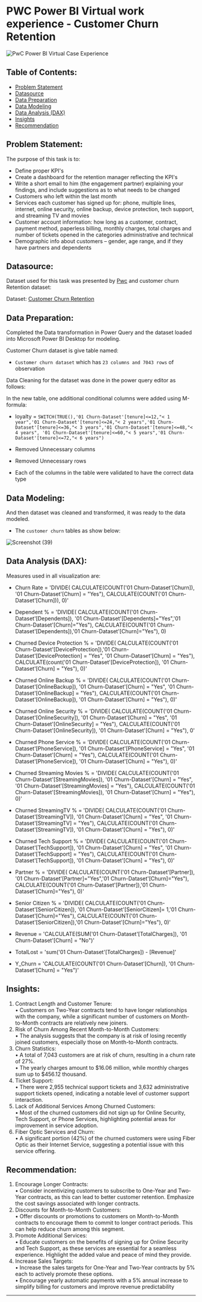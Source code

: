 # PWC Power BI Virtual work experience - Customer Churn Retention

![PwC Power BI Virtual Case Experience](https://user-images.githubusercontent.com/118357991/227788348-b988c4df-7923-46d6-8af7-102b8042f721.png)

## Table of Contents:

- [Problem Statement](https://github.com/DarvinciVincent/Customer_Churn_Retension_dashboard/edit/main/README.md#problem-statement-)
- [Datasource](https://github.com/DarvinciVincent/Customer_Churn_Retension_dashboard/edit/main/README.md#datasource-)
- [Data Preparation](https://github.com/DarvinciVincent/Customer_Churn_Retension_dashboard/edit/main/README.md#data-preparation)
- [Data Modeling](https://github.com/DarvinciVincent/Customer_Churn_Retension_dashboard/edit/main/README.md#data-modeling)
- [Data Analysis (DAX)](https://github.com/DarvinciVincent/Customer_Churn_Retension_dashboard/edit/main/README.md#data-analysis-dax)
- [Insights](https://github.com/DarvinciVincent/Customer_Churn_Retension_dashboard/edit/main/README.md#insights)
- [Recommendation](https://github.com/DarvinciVincent/Customer_Churn_Retension_dashboard/edit/main/README.md#recommendation)

## Problem Statement:

The purpose of this task is to:

- Define proper KPI's
- Create a dashboard for the retention manager reflecting the KPI's
- Write a short email to him (the engagement partner) explaining your findings, and include suggestions as to what needs to be changed
- Customers who left within the last month
- Services each customer has signed up for: phone, multiple lines, internet, online security, online backup, device protection, tech support, and streaming TV and movies
- Customer account information: how long as a customer, contract, payment method, paperless billing, monthly charges, total charges and number of tickets opened in the categories administrative and technical
- Demographic info about customers – gender, age range, and if they have partners and dependents

## Datasource:

Dataset used for this task was presented by [Pwc](https://www.pwc.ch/en/careers-with-pwc/students/virtual-case-experience.html) and customer churn Retention dataset:

Dataset: [Customer Churn Retention](https://github.com/DarvinciVincent/Customer_Churn_Retension_dashboard/blob/main/02%20Churn-Dataset.xlsx)

## Data Preparation:

Completed the Data transformation in Power Query and the dataset loaded into Microsoft Power BI Desktop for modeling.

Customer Churn dataset is give table named:

- `Customer churn dataset` which has `23 columns and 7043 rows` of observation

Data Cleaning for the dataset was done in the power query editor as follows:

In the new table, one additional conditional columns were added using M-formula:

- loyalty = `SWITCH(TRUE(),'01 Churn-Dataset'[tenure]<=12,"< 1 year",'01 Churn-Dataset'[tenure]<=24,"< 2 years",'01 Churn-Dataset'[tenure]<=36,"< 3 years",'01 Churn-Dataset'[tenure]<=48,"< 4 years", '01 Churn-Dataset'[tenure]<=60,"< 5 years",'01 Churn-Dataset'[tenure]<=72,"< 6 years")`

- Removed Unnecessary columns 
- Removed Unnecessary rows
- Each of the columns in the table were validated to have the correct data type

## Data Modeling:

And then dataset was cleaned and transformed, it was ready to the data modeled.

- The `customer churn` tables as show below:

![Screenshot (39)](https://user-images.githubusercontent.com/118357991/227792100-51216842-8e72-4e48-b740-aab5d2f97541.png)

## Data Analysis (DAX):

Measures used in  all visualization are:

- Churn Rate = 
'DIVIDE(
    CALCULATE(COUNT('01 Churn-Dataset'[Churn]), '01 Churn-Dataset'[Churn] = "Yes"),
    CALCULATE(COUNT('01 Churn-Dataset'[Churn])),
    0)'

- Dependent % = 
'DIVIDE(
    CALCULATE(COUNT('01 Churn-Dataset'[Dependents]), '01 Churn-Dataset'[Dependents]="Yes",'01 Churn-Dataset'[Churn]="Yes"),
    CALCULATE(COUNT('01 Churn-Dataset'[Dependents]),'01 Churn-Dataset'[Churn]="Yes"),
    0)

- Churned Device Protection % = 
'DIVIDE(
    CALCULATE(COUNT('01 Churn-Dataset'[DeviceProtection]),'01 Churn-Dataset'[DeviceProtection] = "Yes", '01 Churn-Dataset'[Churn] = "Yes"), 
    CALCULATE(count('01 Churn-Dataset'[DeviceProtection]), '01 Churn-Dataset'[Churn] = "Yes"),
    0)'
  
- Churned Online Backup % = 
'DIVIDE(
    CALCULATE(COUNT('01 Churn-Dataset'[OnlineBackup]), '01 Churn-Dataset'[Churn] = "Yes", '01 Churn-Dataset'[OnlineBackup] = "Yes"),
    CALCULATE(COUNT('01 Churn-Dataset'[OnlineBackup]), '01 Churn-Dataset'[Churn] = "Yes"),
    0)'

- Churned Online Security % = 
'DIVIDE(
    CALCULATE(COUNT('01 Churn-Dataset'[OnlineSecurity]), '01 Churn-Dataset'[Churn] = "Yes", '01 Churn-Dataset'[OnlineSecurity] = "Yes"),
    CALCULATE(COUNT('01 Churn-Dataset'[OnlineSecurity]), '01 Churn-Dataset'[Churn] = "Yes"),
    0'

- Churned Phone Service % = 
'DIVIDE(
    CALCULATE(COUNT('01 Churn-Dataset'[PhoneService]), '01 Churn-Dataset'[PhoneService] = "Yes", '01 Churn-Dataset'[Churn] = "Yes"),
    CALCULATE(COUNT('01 Churn-Dataset'[PhoneService]), '01 Churn-Dataset'[Churn] = "Yes"),
    0)'

- Churned Streaming Movies % = 
'DIVIDE(
    CALCULATE(COUNT('01 Churn-Dataset'[StreamingMovies]), '01 Churn-Dataset'[Churn] = "Yes", '01 Churn-Dataset'[StreamingMovies] = "Yes"),
    CALCULATE(COUNT('01 Churn-Dataset'[StreamingMovies]), '01 Churn-Dataset'[Churn] = "Yes"),
    0)'

- Churned StreamingTV % = 
'DIVIDE(
    CALCULATE(COUNT('01 Churn-Dataset'[StreamingTV]), '01 Churn-Dataset'[Churn] = "Yes", '01 Churn-Dataset'[StreamingTV] = "Yes"),
    CALCULATE(COUNT('01 Churn-Dataset'[StreamingTV]), '01 Churn-Dataset'[Churn] = "Yes"),
    0)'
  
- Churned Tech Support % = 
'DIVIDE(
    CALCULATE(COUNT('01 Churn-Dataset'[TechSupport]), '01 Churn-Dataset'[Churn] = "Yes", '01 Churn-Dataset'[TechSupport] = "Yes"),
    CALCULATE(COUNT('01 Churn-Dataset'[TechSupport]), '01 Churn-Dataset'[Churn] = "Yes"),
    0)'

- Partner % = 
'DIVIDE(
    CALCULATE(COUNT('01 Churn-Dataset'[Partner]), '01 Churn-Dataset'[Partner]="Yes",'01 Churn-Dataset'[Churn]="Yes"),
    CALCULATE(COUNT('01 Churn-Dataset'[Partner]),'01 Churn-Dataset'[Churn]="Yes"),
    0)'

- Senior Citizen % = 
'DIVIDE(
    CALCULATE(COUNT('01 Churn-Dataset'[SeniorCitizen]), '01 Churn-Dataset'[SeniorCitizen]= 1,'01 Churn-Dataset'[Churn]="Yes"),
    CALCULATE(COUNT('01 Churn-Dataset'[SeniorCitizen]),'01 Churn-Dataset'[Churn]="Yes"),
    0)'

- Revenue = 'CALCULATE(SUM('01 Churn-Dataset'[TotalCharges]), '01 Churn-Dataset'[Churn] = "No")'

- TotalLost = 'sum('01 Churn-Dataset'[TotalCharges]) - [Revenue]'

- Y_Churn = 'CALCULATE(COUNT('01 Churn-Dataset'[Churn]), '01 Churn-Dataset'[Churn] = "Yes")'
  
## Insights:
1. Contract Length and Customer Tenure:<br>
• Customers on Two-Year contracts tend to have longer relationships with the company, while a significant number of customers on Month-to-Month contracts are relatively
new joiners.
2. Risk of Churn Among Recent Month-to-Month Customers:<br>
• The analysis suggests that the company is at risk of losing recently joined customers, especially those on Month-to-Month contracts.
3. Churn Statistics:<br>
• A total of 7,043 customers are at risk of churn, resulting in a churn rate of 27%.<br>
• The yearly charges amount to $16.06 million, while monthly charges sum up to $456.12 thousand.<br>
4. Ticket Support:<br>
• There were 2,955 technical support tickets and 3,632 administrative support tickets opened, indicating a notable level of customer support interaction.
5. Lack of Additional Services Among Churned Customers:<br>
• Most of the churned customers did not sign up for Online Security, Tech Support, or Phone Services, highlighting potential areas for improvement in service adoption.
6. Fiber Optic Services and Churn:<br>
• A significant portion (42%) of the churned customers were using Fiber Optic as their Internet Service, suggesting a potential issue with this service offering.

## Recommendation:
1. Encourage Longer Contracts:<br>
• Consider incentivizing customers to subscribe to One-Year and Two-Year contracts, as this can lead to better customer retention. Emphasize the cost savings associated with
longer contracts.
2. Discounts for Month-to-Month Customers:<br>
• Offer discounts or promotions to customers on Month-to-Month contracts to encourage them to commit to longer contract periods. This can help reduce churn among this segment.
3. Promote Additional Services:<br>
• Educate customers on the benefits of signing up for Online Security and Tech Support, as these services are essential for a seamless experience. Highlight the added value and peace of mind they provide.
4. Increase Sales Targets:<br>
• Increase the sales targets for One-Year and Two-Year contracts by 5% each to actively promote these options.<br>
• Encourage yearly automatic payments with a 5% annual increase to simplify billing for customers and improve revenue predictability

---














